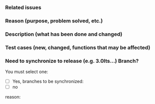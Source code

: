### Related issues


### Reason (purpose, problem solved, etc.)


### Description (what has been done and changed)


### Test cases (new, changed, functions that may be affected)


### Need to synchronize to release (e.g. 3.0lts...) Branch?

You must select one:

-[ ] Yes, branches to be synchronized:
-[ ] no

reason:


